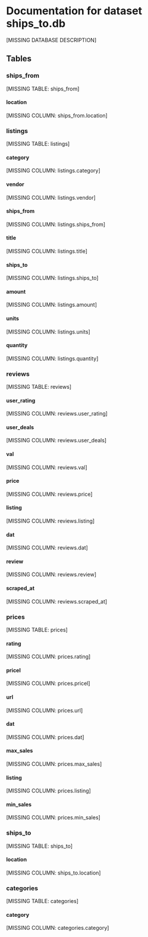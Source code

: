 # Documentation for dataset ships_to.db

[MISSING DATABASE DESCRIPTION]

## Tables

### ships_from

[MISSING TABLE: ships_from]

#### location

[MISSING COLUMN: ships_from.location]

### listings

[MISSING TABLE: listings]

#### category

[MISSING COLUMN: listings.category]

#### vendor

[MISSING COLUMN: listings.vendor]

#### ships_from

[MISSING COLUMN: listings.ships_from]

#### title

[MISSING COLUMN: listings.title]

#### ships_to

[MISSING COLUMN: listings.ships_to]

#### amount

[MISSING COLUMN: listings.amount]

#### units

[MISSING COLUMN: listings.units]

#### quantity

[MISSING COLUMN: listings.quantity]

### reviews

[MISSING TABLE: reviews]

#### user_rating

[MISSING COLUMN: reviews.user_rating]

#### user_deals

[MISSING COLUMN: reviews.user_deals]

#### val

[MISSING COLUMN: reviews.val]

#### price

[MISSING COLUMN: reviews.price]

#### listing

[MISSING COLUMN: reviews.listing]

#### dat

[MISSING COLUMN: reviews.dat]

#### review

[MISSING COLUMN: reviews.review]

#### scraped_at

[MISSING COLUMN: reviews.scraped_at]

### prices

[MISSING TABLE: prices]

#### rating

[MISSING COLUMN: prices.rating]

#### pricel

[MISSING COLUMN: prices.pricel]

#### url

[MISSING COLUMN: prices.url]

#### dat

[MISSING COLUMN: prices.dat]

#### max_sales

[MISSING COLUMN: prices.max_sales]

#### listing

[MISSING COLUMN: prices.listing]

#### min_sales

[MISSING COLUMN: prices.min_sales]

### ships_to

[MISSING TABLE: ships_to]

#### location

[MISSING COLUMN: ships_to.location]

### categories

[MISSING TABLE: categories]

#### category

[MISSING COLUMN: categories.category]

